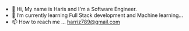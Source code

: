 - 👋 Hi, My name is Haris and I'm a Software Engineer.
- 🌱 I’m currently learning Full Stack development and Machine learning...
- 📫 How to reach me ... harriz789@gmail.com

<!---
codelignitor/codelignitor is a ✨ special ✨ repository because its `README.md` (this file) appears on your GitHub profile.
You can click the Preview link to take a look at your changes.
--->
